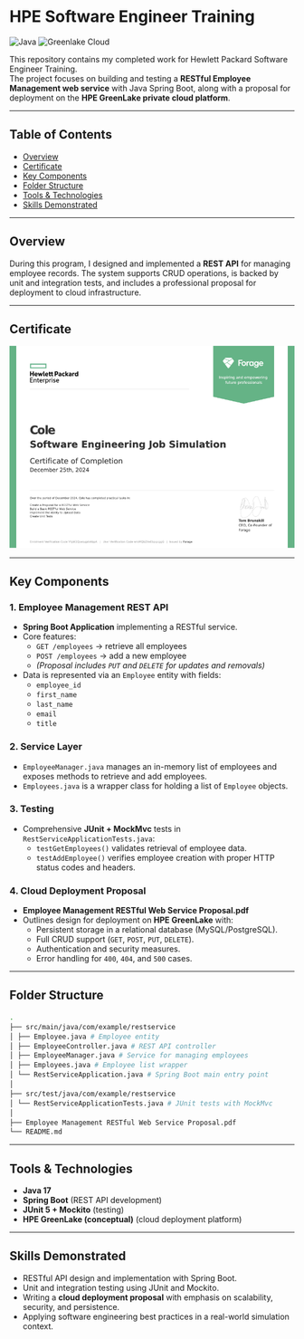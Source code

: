 # HPE Software Engineer Training
![Java](https://img.shields.io/badge/Java-orange)
![Greenlake Cloud](https://img.shields.io/badge/GreenLake_Cloud-green)

This repository contains my completed work for Hewlett Packard Software Engineer Training.  
The project focuses on building and testing a **RESTful Employee Management web service** with Java Spring Boot, along with a proposal for deployment on the **HPE GreenLake private cloud platform**.

---

## Table of Contents

- [Overview](#Overview)
- [Certificate](#Certificate)
- [Key Components](#Key-Components)
- [Folder Structure](#Folder-Structure)
- [Tools & Technologies](#Tools--Technologies)
- [Skills Demonstrated](#Skills-Demonstrated)

---

## Overview
During this program, I designed and implemented a **REST API** for managing employee records. The system supports CRUD operations, is backed by unit and integration tests, and includes a professional proposal for deployment to cloud infrastructure.

---

## Certificate

![Hewlett Packard Enterprise Software Engineering Certificate](HPE_SWE_Certificate.png)

---

## Key Components

### 1. Employee Management REST API
- **Spring Boot Application** implementing a RESTful service.
- Core features:
  - `GET /employees` → retrieve all employees
  - `POST /employees` → add a new employee
  - *(Proposal includes `PUT` and `DELETE` for updates and removals)*
- Data is represented via an `Employee` entity with fields:
  - `employee_id`
  - `first_name`
  - `last_name`
  - `email`
  - `title`

### 2. Service Layer
- `EmployeeManager.java` manages an in-memory list of employees and exposes methods to retrieve and add employees.
- `Employees.java` is a wrapper class for holding a list of `Employee` objects.

### 3. Testing
- Comprehensive **JUnit + MockMvc** tests in `RestServiceApplicationTests.java`:
  - `testGetEmployees()` validates retrieval of employee data.
  - `testAddEmployee()` verifies employee creation with proper HTTP status codes and headers.

### 4. Cloud Deployment Proposal
- **Employee Management RESTful Web Service Proposal.pdf**
- Outlines design for deployment on **HPE GreenLake** with:
  - Persistent storage in a relational database (MySQL/PostgreSQL).
  - Full CRUD support (`GET`, `POST`, `PUT`, `DELETE`).
  - Authentication and security measures.
  - Error handling for `400`, `404`, and `500` cases.

---

## Folder Structure

```bash
.
├── src/main/java/com/example/restservice
│ ├── Employee.java # Employee entity
│ ├── EmployeeController.java # REST API controller
│ ├── EmployeeManager.java # Service for managing employees
│ ├── Employees.java # Employee list wrapper
│ └── RestServiceApplication.java # Spring Boot main entry point
│
├── src/test/java/com/example/restservice
│ └── RestServiceApplicationTests.java # JUnit tests with MockMvc
│
├── Employee Management RESTful Web Service Proposal.pdf
└── README.md
```

---

## Tools & Technologies
- **Java 17**  
- **Spring Boot** (REST API development)  
- **JUnit 5 + Mockito** (testing)  
- **HPE GreenLake (conceptual)** (cloud deployment platform)  

---

## Skills Demonstrated
- RESTful API design and implementation with Spring Boot.  
- Unit and integration testing using JUnit and Mockito.  
- Writing a **cloud deployment proposal** with emphasis on scalability, security, and persistence.  
- Applying software engineering best practices in a real-world simulation context.  
